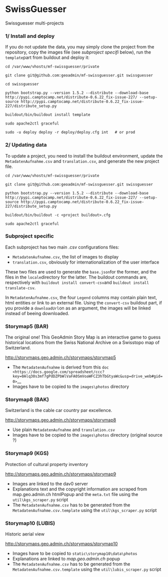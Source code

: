 SwissGuesser
============

Swissguesser multi-projects

### 1/ Install and deploy

If you do not update the data, you may simply clone the project from the repository, copy the images file (see _subproject specifi_ below),
run the `template`part from buildout and deploy it:

    cd /var/www/vhosts/mf-swissguesser/private

    git clone git@github.com:geoadmin/mf-swissguesser.git swissguesser

    cd swissguesser

    python bootstrap.py --version 1.5.2 --distribute --download-base http://pypi.camptocamp.net/distribute-0.6.22_fix-issue-227/ --setup-source http://pypi.camptocamp.net/distribute-0.6.22_fix-issue-227/distribute_setup.py

    buildout/bin/buildout install template

    sudo apache2ctl graceful

    sudo -u deploy deploy -r deploy/deploy.cfg int   # or prod

### 2/ Updating data

To update a project, you need to install the buildout environment, update the `MetadatenAufnahme.csv` and `translation.csv`, and 
generate the new project file.

    cd /var/www/vhosts/mf-swissguesser/private

    git clone git@github.com:geoadmin/mf-swissguesser.git swissguesser

    python bootstrap.py --version 1.5.2 --distribute --download-base http://pypi.camptocamp.net/distribute-0.6.22_fix-issue-227/ --setup-source http://pypi.camptocamp.net/distribute-0.6.22_fix-issue-227/distribute_setup.py

    buildout/bin/buildout -c <project buildout>.cfg

    sudo apache2ctl graceful



### Subproject specific

Each subproject has two main .csv configurations files:

* `MetadatenAufnahme.csv`, the list of images to display
* `translation.csv`, obviously for internationalization of the user interface

These two files are used to generate the `base.json`for the former, and the files in the `locale`directory for the latter.
The buildout commands are, respectively with `buildout install convert-csv`and `buildout install translate-csv`.

In `MetadatenAufnahme.csv`, the four `Legend` columns may contain plain text, html entities or link to an external file. Using the `convert-csv`
buildout part, if you provide a `downloadUrl`on as an argument, the images will be linked instead of beeing downloaded.

### Storymap5 (BAR)

The original one! This GeoAdmin Story Map is an interactive game to guess historical locations from the Swiss National Archive on a Swisstopo map of Switzerland.

http://storymaps.geo.admin.ch/storymaps/storymap5

* The `MetadatenAufnahme` is derived from this `doc <https://docs.google.com/spreadsheet/ccc?key=0Alq30s3mf7gPdDZPbWlVaFA0SmVoaWFCZ3hTbGtyaWc&usp=drive_web#gid=0>`__
* Images have to be copied to the `images\photos` directory

### Storymap8 (BAK)

Switzerland is the cable car country par excellence.

http://storymaps.geo.admin.ch/storymaps/storymap8

* Use plain `MetadatenAufnahme` and `translation.csv`
* Images have to be copied to the `images\photos` directory (original source ?)


### Storymap9 (KGS)

Protection of cultural property inventory

http://storymaps.geo.admin.ch/storymaps/storymap9

* Images are linked to the dav0 server
* Explanations text and the copyright information are scraped from map.geo.admin.ch htmlPopup and the `meta.txt` file using the `util\kgs_scraper.py` script
* The `MetadatenAufnahme.csv` has to be generated from the `MetadatenAufnahme.csv.template` using the
  `util\kgs_scraper.py` script


### Storymap10 (LUBIS)

Historic aerial view

http://storymaps.geo.admin.ch/storymaps/storymap10

* Images have to be copied to `static\storymap10\data\photos`
* Explanations are linked to _map.geo.admin.ch_ popup
* The `MetadatenAufnahme.csv` has to be generated from the `MetadatenAufnahme.csv.template` using the
  `util\lubis_scraper.py` script

